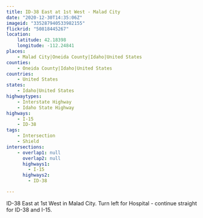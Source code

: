 ```yaml
---
title: ID-38 East at 1st West - Malad City
date: "2020-12-30T14:35:06Z"
imageid: "335287940533982155"
flickrid: "50818445267"
location:
    latitude: 42.18398
    longitude: -112.24841
places:
    - Malad City|Oneida County|Idaho|United States
counties:
    - Oneida County|Idaho|United States
countries:
    - United States
states:
    - Idaho|United States
highwaytypes:
    - Interstate Highway
    - Idaho State Highway
highways:
    - I-15
    - ID-38
tags:
    - Intersection
    - Shield
intersections:
    - overlap1: null
      overlap2: null
      highways1:
        - I-15
      highways2:
        - ID-38

---
```

ID-38 East at 1st West in Malad City.  Turn left for Hospital - continue straight for ID-38 and I-15.